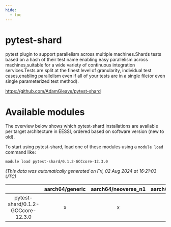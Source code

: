 ```yaml
---
hide:
  - toc
---
```


pytest-shard
============


pytest plugin to support parallelism across multiple machines.Shards tests based on a hash of their test name enabling easy parallelism across machines,suitable for a wide variety of continuous integration services.Tests are split at the finest level of granularity, individual test cases,enabling parallelism even if all of your tests are in a single file(or even single parameterized test method).

https://github.com/AdamGleave/pytest-shard
# Available modules


The overview below shows which pytest-shard installations are available per target architecture in EESSI, ordered based on software version (new to old).

To start using pytest-shard, load one of these modules using a `module load` command like:

```shell
module load pytest-shard/0.1.2-GCCcore-12.3.0
```

*(This data was automatically generated on Fri, 02 Aug 2024 at 16:21:03 UTC)*  

| |aarch64/generic|aarch64/neoverse_n1|aarch64/neoverse_v1|x86_64/generic|x86_64/amd/zen2|x86_64/amd/zen3|x86_64/amd/zen4|x86_64/intel/haswell|x86_64/intel/skylake_avx512|
| :---: | :---: | :---: | :---: | :---: | :---: | :---: | :---: | :---: | :---: |
|pytest-shard/0.1.2-GCCcore-12.3.0|x|x|x|x|x|x|-|x|x|
